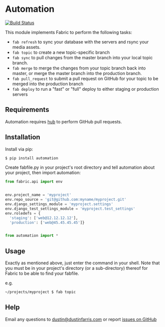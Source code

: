 Automation
==========

[![Build Status](https://travis-ci.org/dustinfarris/automation.png?branch=master)](TravisCI)

This module implements Fabric to perform the following tasks:

  * ``fab refresh`` to sync your database with the servers and rsync
    your media assets.
  * ``fab topic`` to create a new topic-specific branch
  * ``fab sync`` to pull changes from the master branch into your local
    topic branch.
  * ``fab merge`` to merge the changes from your topic branch back into
    master, or merge the master branch into the production branch.
  * ``fab pull_request`` to submit a pull request on GitHub for your
    topic to be merged into the production branch
  * ``fab deploy`` to run a "fast" or "full" deploy to either staging or
    production servers

Requirements
------------

Automation requires [hub](http://defunkt.io/hub/) to perform GitHub
pull requests.

Installation
------------

Install via pip:

```sh
$ pip install automation
```

Create fabfile.py in your project's root directory and tell automation
about your project, then import automation:

```python
from fabric.api import env


env.project_name = 'myproject'
env.repo_source = 'git@github.com:myname/myproject.git'
env.django_settings_module = 'myproject.settings'
env.django_test_settings_module = 'myproject.test_settings'
env.roledefs = {
  'staging': ['web@12.12.12.12'],
  'production': ['web@45.45.45.45']}


from automation import *
```

Usage
-----

Exactly as mentioned above, just enter the command in your shell.  Note
that you must be in your project's directory (or a sub-directory)
thereof for Fabric to be able to find your fabfile.

e.g.

```sh
~/projects/myproject $ fab topic
```

Help
----

Email any questions to
[dustin@dustinfarris.com](mailto:dustin@dustinfarris.com) or report
[issues on GitHub](https://github.com/dustinfarris/automation/issues)
